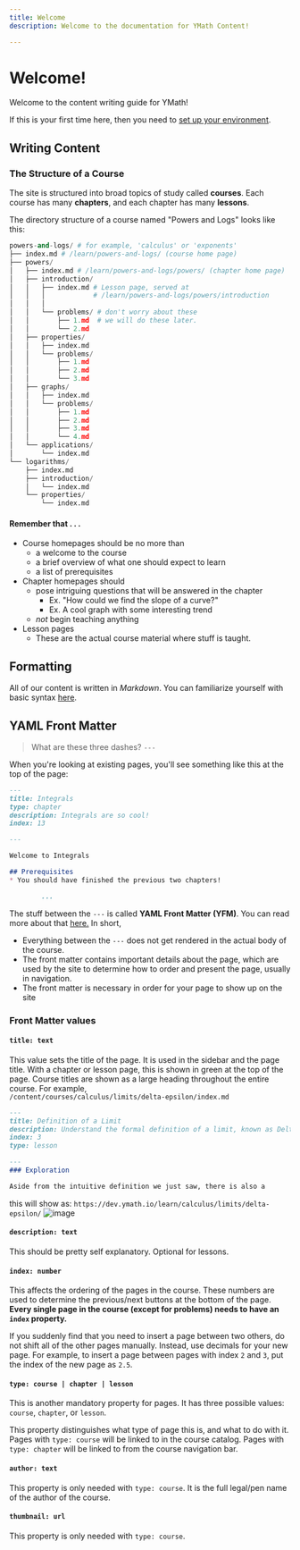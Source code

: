 ```yaml
---
title: Welcome
description: Welcome to the documentation for YMath Content!

---
```


# Welcome!

Welcome to the content writing guide for YMath! 

If this is your first time here, then you need to [set up your environment](./readme.md).

## Writing Content

### The Structure of a Course

The site is structured into broad topics of study called **courses**. Each course has many **chapters**, and each chapter has many **lessons**.

The directory structure of a course named "Powers and Logs" looks like this:
```py
powers-and-logs/ # for example, 'calculus' or 'exponents'
├── index.md # /learn/powers-and-logs/ (course home page)
├── powers/
│   ├── index.md # /learn/powers-and-logs/powers/ (chapter home page)
│   ├── introduction/  
│   │   ├── index.md # Lesson page, served at 
│   │   │            # /learn/powers-and-logs/powers/introduction
│   │   │
│   │   └── problems/ # don't worry about these
│   │       ├── 1.md  # we will do these later.
│   │       └── 2.md
│   ├── properties/
│   │   ├── index.md
│   │   └── problems/
│   │       ├── 1.md
│   │       ├── 2.md
│   │       └── 3.md
│   ├── graphs/
│   │   ├── index.md
│   │   └── problems/
│   │       ├── 1.md
│   │       ├── 2.md
│   │       ├── 3.md
│   │       └── 4.md
│   └── applications/
│       └── index.md
└── logarithms/
    ├── index.md
    ├── introduction/
    │   └── index.md
    └── properties/
        └── index.md
```
#### Remember that . . .

* Course homepages should be no more than
	* a welcome to the course
	* a brief overview of what one should expect to learn
	* a list of prerequisites
* Chapter homepages should
	* pose intriguing questions that will be answered in the chapter
		* Ex. "How could we find the slope of a curve?"
		* Ex. A cool graph with some interesting trend
	* *not* begin teaching anything
* Lesson pages
	* These are the actual course material where stuff is taught.

## Formatting

All of our content is written in *Markdown*. You can familiarize yourself with basic syntax [here](https://www.markdownguide.org/basic-syntax/).

## YAML Front Matter
> What are these three dashes? `---`

When you're looking at existing pages, you'll see something like this at the top of the page:
```markdown
---
title: Integrals
type: chapter
description: Integrals are so cool!
index: 13

---

Welcome to Integrals

## Prerequisites
* You should have finished the previous two chapters!

		...
```
The stuff between the `---` is called **YAML Front Matter (YFM)**. You can read more about that [here.](https://middlemanapp.com/basics/frontmatter/)
In short,
* Everything between the `---` does not get rendered in the actual body of the course.
* The front matter contains important details about the page, which are used by the site to determine how to order and present the page, usually in navigation.
* The front matter is necessary in order for your page to show up on the site

### Front Matter values

#### `title: text`
This value sets the title of the page.
It is used in the sidebar and the page title.
With a chapter or lesson page, this is shown in green at the top of the page. Course titles are shown as a large heading throughout the entire course.
For example,  
`/content/courses/calculus/limits/delta-epsilon/index.md`
```markdown
---
title: Definition of a Limit
description: Understand the formal definition of a limit, known as Delta-Epsilon.
index: 3
type: lesson

---
### Exploration

Aside from the intuitive definition we just saw, there is also a 
```
this will show as:
`https://dev.ymath.io/learn/calculus/limits/delta-epsilon/`
![image](https://user-images.githubusercontent.com/65318685/117349050-d0044900-ae5f-11eb-991b-a402d0bad62a.png)

#### `description: text`
This should be pretty self explanatory. Optional for lessons.

#### `index: number`
This affects the ordering of the pages in the course. These numbers  are used to determine the previous/next buttons at the bottom of the page. **Every single page in the course (except for problems) needs to have an `index` property.**

If you suddenly find that you need to insert a page between two others, do not shift all of the other pages manually. Instead, use decimals for your new page. 
For example, to insert a page between pages with index `2` and `3`, put the index of the new page as `2.5`.


#### `type: course | chapter | lesson`
This is another mandatory property for pages. It has three possible values: `course`, `chapter`, or `lesson`.

This property distinguishes what type of page this is, and what to do with it. 
Pages with `type: course` will be linked to in the course catalog. 
Pages with `type: chapter` will be linked to from the course navigation bar.

#### `author: text`
This property is only needed with `type: course`. It is the full legal/pen name of the author of the course.


#### `thumbnail: url`
This property is only needed with `type: course`. 
<!--stackedit_data:
eyJoaXN0b3J5IjpbLTM1Nzk3OTM0MSwxNTE2MjI1NTM1LC0xOD
AyNDI1OTYsMTUzODI1NzU5MiwxMjI2NTEwMjIzLC0xMTg5MDUx
MDIsMjAzNjMzNTE0MCwxNjQ4MjY4ODgsNjY1Mzk2NjkwXX0=
-->

